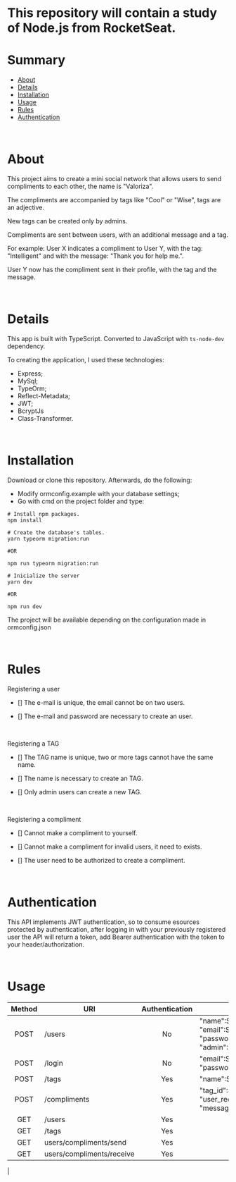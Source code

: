 <h1> This repository will contain a study of Node.js from RocketSeat. </h1>

Summary
=======

<!--ts-->
   * [About](#About)
   * [Details](#Details)
   * [Installation](#installation)
   * [Usage](#Usage)
   * [Rules](#Rules)
   * [Authentication](#Authentication)
<!--te-->

<BR/>

About
=========
   This project aims to create a mini social network that allows users to send compliments to each other, the name is "Valoriza". 

   The compliments are accompanied by tags like "Cool" or "Wise", tags are an adjective.

   New tags can be created only by admins.

   Compliments are sent between users, with an additional message and a tag.

   For example: User X indicates a compliment to User Y, with the tag: "Intelligent" and with the message: "Thank you for help me.". 
   
   User Y now has the compliment sent in their profile, with the tag and the message.

<BR/>

Details
==========
This app is built with TypeScript. Converted to JavaScript with ``` ts-node-dev ``` dependency.

To creating the application, I used these technologies:

- Express;
- MySql;
- TypeOrm;
- Reflect-Metadata;
- JWT;
- BcryptJs
- Class-Transformer.

<BR/>

Installation
==========
Download or clone this repository. Afterwards, do the following:
- Modify ormconfig.example with your database settings; 
- Go with cmd on the project folder and type:
```
# Install npm packages.
npm install

# Create the database's tables.
yarn typeorm migration:run

#OR

npm run typeorm migration:run

# Inicialize the server
yarn dev 

#OR

npm run dev

``` 

The project will be available depending on the configuration made in ormconfig.json

<BR/>

Rules
=============

Registering a user

- []  The e-mail is unique, the email cannot be on two users.

- [] The e-mail and password are necessary to create an user.

<BR/>

Registering a TAG

- [] The TAG name is unique, two or more tags cannot have the same name. 

- [] The name is necessary to create an TAG.

- [] Only admin users can create a new TAG.

<BR/>

Registering a compliment

- [] Cannot make a compliment to yourself.

- [] Cannot make a compliment for invalid users, it need to exists.

- [] The user need to be authorized to create a compliment. 

<BR/>

Authentication
=============

This API implements JWT authentication, so to consume esources protected by authentication, after logging in with your previously registered user the API will return a token, add Bearer authentication with the token to your header/authorization.

<BR/>

Usage
=============
| Method | URI                              | Authentication | Payload                                      |
|:------:|----------------------------------|:--------------:|----------------------------------------------|
| POST | /users | No | "name":String, "email":String, "password":String, "admin":Boolean. |
| POST | /login | No |"email":String, "password":String | 
| POST | /tags | Yes | "name":String |
| POST | /compliments | Yes |"tag_id":String(uuid), "user_receiver":String(uuid), "message":String |
| GET | /users | Yes |
| GET | /tags | Yes |
| GET | users/compliments/send | Yes  |
| GET | users/compliments/receive | Yes |
|     

